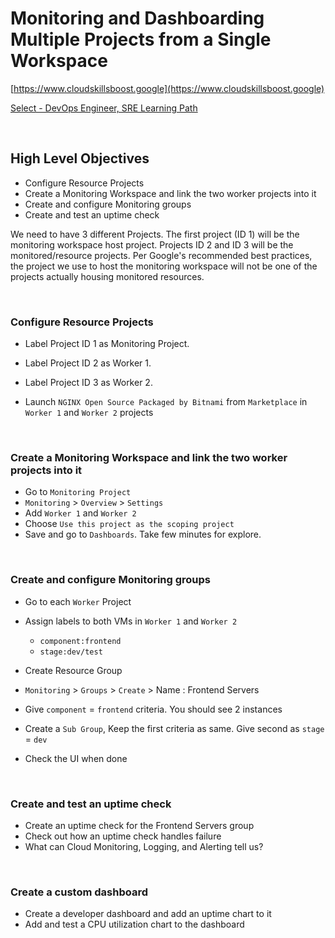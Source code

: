# Monitoring and Dashboarding Multiple Projects from a Single Workspace

[https://www.cloudskillsboost.google](https://www.cloudskillsboost.google)

[Select - DevOps Engineer, SRE Learning Path](https://www.cloudskillsboost.google/paths)

<br>

## High Level Objectives

- Configure Resource Projects
- Create a Monitoring Workspace and link the two worker projects into it
- Create and configure Monitoring groups
- Create and test an uptime check


We need to have 3 different Projects.
The first project (ID 1) will be the monitoring workspace host project. 
Projects ID 2 and ID 3 will be the monitored/resource projects. 
Per Google's recommended best practices, the project we use to host the monitoring workspace will not be one of the projects actually housing monitored resources.


<br>

### Configure Resource Projects

- Label Project ID 1 as Monitoring Project.
- Label Project ID 2 as Worker 1.
- Label Project ID 3 as Worker 2.

- Launch `NGINX Open Source Packaged by Bitnami` from `Marketplace` in `Worker 1` and `Worker 2` projects

<br>

### Create a Monitoring Workspace and link the two worker projects into it

- Go to `Monitoring Project`
- `Monitoring` > `Overview` > `Settings`
- Add `Worker 1` and `Worker 2`
- Choose `Use this project as the scoping project`
- Save and go to `Dashboards`. Take few minutes for explore.

<br>

### Create and configure Monitoring groups
- Go to each `Worker` Project
- Assign labels to both VMs in `Worker 1` and `Worker 2`
  - `component:frontend`
  - `stage:dev/test`

- Create Resource Group
- `Monitoring` > `Groups` > `Create` > Name : Frontend Servers
- Give `component` = `frontend` criteria. You should see 2 instances
- Create a `Sub Group`, Keep the first criteria as same. Give second as `stage` = `dev`
- Check the UI when done

<br>

### Create and test an uptime check

- Create an uptime check for the Frontend Servers group
- Check out how an uptime check handles failure
- What can Cloud Monitoring, Logging, and Alerting tell us?

<br>

### Create a custom dashboard

- Create a developer dashboard and add an uptime chart to it
- Add and test a CPU utilization chart to the dashboard

